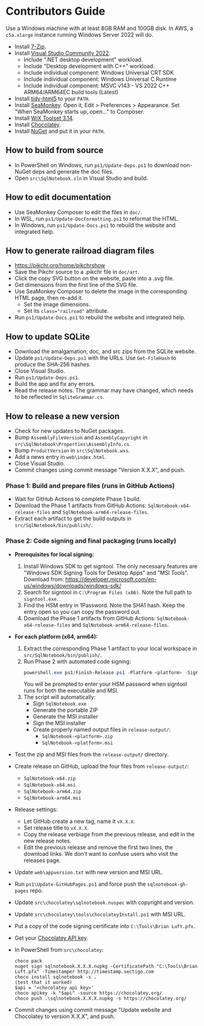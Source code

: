 # Contributors Guide

Use a Windows machine with at least 8GB RAM and 100GB disk.
In AWS, a `c5a.xlarge` instance running Windows Server 2022 will do.

- Install [7-Zip](https://www.7-zip.org/).
- Install [Visual Studio Community 2022](https://visualstudio.microsoft.com/vs/).
    - Include ".NET desktop development" workload.
    - Include "Desktop development with C++" workload.
    - Include individual component: Windows Universal CRT SDK
    - Include individual component: Windows Universal C Runtime
    - Include individual component: MSVC v143 - VS 2022 C++ ARM64/ARM64EC build tools (Latest)
- Install [tidy-html5](https://github.com/htacg/tidy-html5) to your `PATH`.
- Install [SeaMonkey](https://www.seamonkey-project.org/releases/). Open it, Edit > Preferences > Appearance. Set "When SeaMonkey starts up, open..." to Composer.
- Install [WiX Toolset 3.14](https://github.com/wixtoolset/wix3/releases).
- Install [Chocolatey](https://chocolatey.org/install).
- Install [NuGet](https://www.nuget.org/downloads) and put it in your `PATH`.

## How to build from source

- In PowerShell on Windows, run `ps1/Update-Deps.ps1` to download non-NuGet deps and generate the doc files.
- Open `src\SqlNotebook.sln` in Visual Studio and build.

## How to edit documentation

- Use SeaMonkey Composer to edit the files in `doc/`.
- In WSL, run `ps1/Update-DocFormatting.ps1` to reformat the HTML.
- In Windows, run `ps1/Update-Docs.ps1` to rebuild the website and integrated help.

## How to generate railroad diagram files

- https://pikchr.org/home/pikchrshow
- Save the Pikchr source to a .pikchr file in `doc/art`.
- Click the copy SVG button on the website, paste into a .svg file.
- Get dimensions from the first line of the SVG file.
- Use SeaMonkey Composer to delete the image in the corresponding HTML page, then re-add it.
    - Set the image dimensions.
    - Set its `class="railroad"` attribute.
- Run `ps1/Update-Docs.ps1` to rebuild the website and integrated help.

## How to update SQLite

- Download the amalgamation, doc, and src zips from the SQLite website.
- Update `ps1/Update-Deps.ps1` with the URLs. Use `Get-FileHash` to produce the SHA-256 hashes.
- Close Visual Studio.
- Run `ps1/Update-Deps.ps1`.
- Build the app and fix any errors.
- Read the release notes. The grammar may have changed, which needs to be reflected in `SqliteGrammar.cs`.

## How to release a new version

- Check for new updates to NuGet packages.
- Bump `AssemblyFileVersion` and `AssemblyCopyright` in `src\SqlNotebook\Properties\AssemblyInfo.cs`.
- Bump `ProductVersion` in `src\SqlNotebook.wxs`.
- Add a news entry in `web\index.html`.
- Close Visual Studio.
- Commit changes using commit message "Version X.X.X", and push.

### Phase 1: Build and prepare files (runs in GitHub Actions)
- Wait for GitHub Actions to complete Phase 1 build.
- Download the Phase 1 artifacts from GitHub Actions: `SqlNotebook-x64-release-files` and `SqlNotebook-arm64-release-files`.
- Extract each artifact to get the build outputs in `src/SqlNotebook/bin/publish/`.

### Phase 2: Code signing and final packaging (runs locally)
- **Prerequisites for local signing:**
  1. Install Windows SDK to get signtool. The only necessary features are "Windows SDK Signing Tools for Desktop Apps" and "MSI Tools". Download from: https://developer.microsoft.com/en-us/windows/downloads/windows-sdk/
  2. Search for signtool in `C:\Program Files (x86)`. Note the full path to `signtool.exe`.
  3. Find the HSM entry in 1Password. Note the SHA1 hash. Keep the entry open so you can copy the password out.
  4. Download the Phase 1 artifacts from GitHub Actions: `SqlNotebook-x64-release-files` and `SqlNotebook-arm64-release-files`.

- **For each platform (x64, arm64):**
  1. Extract the corresponding Phase 1 artifact to your local workspace in `src/SqlNotebook/bin/publish/`.
  2. Run Phase 2 with automated code signing:
     ```powershell
     powershell.exe ps1/Finish-Release.ps1 -Platform <platform> -SigntoolPath "<full path to signtool.exe>" -SigntoolSha1 "<SHA1 hash>"
     ```
     You will be prompted to enter your HSM password when signtool runs for both the executable and MSI.
  3. The script will automatically:
     - Sign `SqlNotebook.exe`
     - Generate the portable ZIP
     - Generate the MSI installer
     - Sign the MSI installer
     - Create properly named output files in `release-output/`:
       - `SqlNotebook-<platform>.zip`
       - `SqlNotebook-<platform>.msi`

- Test the zip and MSI files from the `release-output/` directory.
- Create release on GitHub, upload the four files from `release-output/`:
    - `SqlNotebook-x64.zip`
    - `SqlNotebook-x64.msi`
    - `SqlNotebook-arm64.zip`
    - `SqlNotebook-arm64.msi`
- Release settings:
    - Let GitHub create a new tag, name it `vX.X.X`.
    - Set release title to `vX.X.X`.
    - Copy the release verbiage from the previous release, and edit in the new release notes.
    - Edit the previous release and remove the first two lines, the download links. We don't want to confuse users who visit the releases page.
- Update `web\appversion.txt` with new version and MSI URL.
- Run `ps1\Update-GitHubPages.ps1` and force push the `sqlnotebook-gh-pages` repo.
- Update `src\chocolatey\sqlnotebook.nuspec` with copyright and version.
- Update `src\chocolatey\tools\chocolateyInstall.ps1` with MSI URL.
- Put a copy of the code signing certificate into `C:\Tools\Brian Luft.pfx`.
- Get your [Chocolatey API key](https://community.chocolatey.org/account).
- In PowerShell from `src\chocolatey`:
    ```
    choco pack
    nuget sign sqlnotebook.X.X.X.nupkg -CertificatePath "C:\Tools\Brian Luft.pfx" -Timestamper http://timestamp.sectigo.com
    choco install sqlnotebook -s .
    (test that it worked)
    $api = '<chocolatey api key>'
    choco apikey -k "$api" -source https://chocolatey.org/
    choco push .\sqlnotebook.X.X.X.nupkg -s https://chocolatey.org/
    ```
- Commit changes using commit message "Update website and Chocolatey to version X.X.X", and push.
